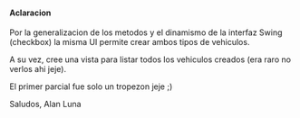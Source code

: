 #### Aclaracion

Por la generalizacion de los metodos y el dinamismo de la interfaz Swing (checkbox) la misma UI permite crear ambos tipos de vehiculos.

A su vez, cree una vista para listar todos los vehiculos creados (era raro no verlos ahi jeje).

El primer parcial fue solo un tropezon jeje ;)

Saludos,
Alan Luna
